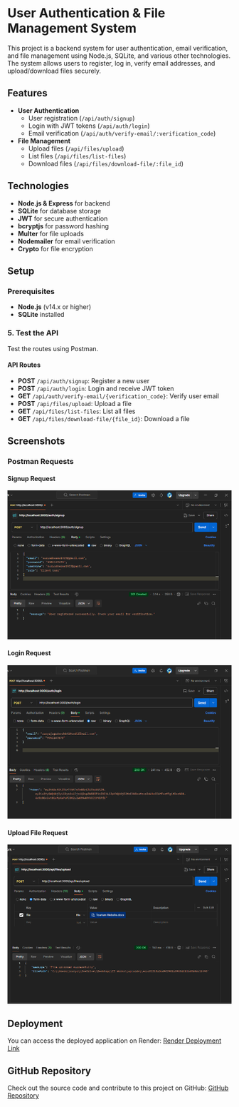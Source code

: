 # User Authentication & File Management System

This project is a backend system for user authentication, email verification, and file management using Node.js, SQLite, and various other technologies. The system allows users to register, log in, verify email addresses, and upload/download files securely.

## Features

- **User Authentication**
  - User registration (`/api/auth/signup`)
  - Login with JWT tokens (`/api/auth/login`)
  - Email verification (`/api/auth/verify-email/:verification_code`)
- **File Management**
  - Upload files (`/api/files/upload`)
  - List files (`/api/files/list-files`)
  - Download files (`/api/files/download-file/:file_id`)

## Technologies

- **Node.js & Express** for backend
- **SQLite** for database storage
- **JWT** for secure authentication
- **bcryptjs** for password hashing
- **Multer** for file uploads
- **Nodemailer** for email verification
- **Crypto** for file encryption

## Setup

### Prerequisites

- **Node.js** (v14.x or higher)
- **SQLite** installed

### 5. Test the API

Test the routes using Postman.

#### API Routes

- **POST** `/api/auth/signup`: Register a new user
- **POST** `/api/auth/login`: Login and receive JWT token
- **GET** `/api/auth/verify-email/{verification_code}`: Verify user email
- **POST** `/api/files/upload`: Upload a file
- **GET** `/api/files/list-files`: List all files
- **GET** `/api/files/download-file/{file_id}`: Download a file

## Screenshots

### Postman Requests

#### Signup Request

![Postman Signup Request](<images/Screenshot%20(354).png>)

#### Login Request

![Postman Login Request](<images/Screenshot%20(356).png>)

#### Upload File Request

![Postman Upload File Request](<images/Screenshot%20(358).png>)

## Deployment

You can access the deployed application on Render:
[Render Deployment Link](https://ez-works-reo3.onrender.com)

## GitHub Repository

Check out the source code and contribute to this project on GitHub:
[GitHub Repository](https://github.com/PITTAJAGADEESH/EZ-Works)
